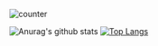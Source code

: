 ![counter](https://enmlebrrkhwcdjq.m.pipedream.net)


![Anurag's github stats](https://github-readme-stats.vercel.app/api?username=skyhustle&show_icons=true&theme=tokyonight&count_private=true&locale=en&layout=compact&hide_border=true)
[![Top Langs](https://github-readme-stats.vercel.app/api/top-langs/?username=skyhustle&langs_count=7)](https://github.com/anuraghazra/github-readme-stats)


<!--
**SkyHustle/SkyHustle** is a ✨ _special_ ✨ repository because its `README.md` (this file) appears on your GitHub profile.

Here are some ideas to get you started:

- 🔭 I’m currently working on ...
- 🌱 I’m currently learning ...
- 👯 I’m looking to collaborate on ...
- 🤔 I’m looking for help with ...
- 💬 Ask me about ...
- 📫 How to reach me: ...
- 😄 Pronouns: ...
- ⚡ Fun fact: ...
-->
